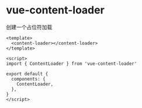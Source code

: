 [](https://www.npmjs.com/package/vue-content-loader)
[](https://github.com/egoist/vue-content-loader)


# vue-content-loader

创建一个占位符加载



```
<template>
  <content-loader></content-loader>
</template>

<script>
import { ContentLoader } from 'vue-content-loader'

export default {
  components: {
    ContentLoader,
  },
}
</script>
```